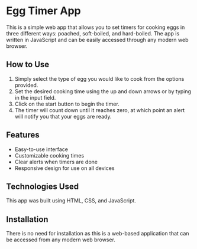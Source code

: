 # Egg Timer App

This is a simple web app that allows you to set timers for cooking eggs in three different ways: poached, soft-boiled, and hard-boiled. The app is written in JavaScript and can be easily accessed through any modern web browser.

## How to Use

1. Simply select the type of egg you would like to cook from the options provided.
2. Set the desired cooking time using the up and down arrows or by typing in the input field.
3. Click on the start button to begin the timer.
4. The timer will count down until it reaches zero, at which point an alert will notify you that your eggs are ready.

## Features

- Easy-to-use interface
- Customizable cooking times
- Clear alerts when timers are done
- Responsive design for use on all devices

## Technologies Used

This app was built using HTML, CSS, and JavaScript.

## Installation

There is no need for installation as this is a web-based application that can be accessed from any modern web browser.

